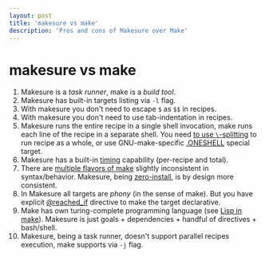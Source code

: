 ```yaml
---
layout: post
title: 'makesure vs make'
description: 'Pros and cons of Makesure over Make'
---
```


# makesure vs make

1. Makesure is a _task runner_, make is a _build tool_.
2. Makesure has built-in targets listing via `-l` flag.
3. With makesure you don't need to escape `$` as `$$` in recipes.
4. With makesure you don't need to use tab-indentation in recipes.
5. Makesure runs the entire recipe in a single shell invocation, make runs each line of the recipe in a separate shell. You need [to use `\`-splitting](https://www.gnu.org/software/make/manual/html_node/Splitting-Recipe-Lines.html) to run recipe as a whole, or use GNU-make-specific [.ONESHELL](https://www.gnu.org/software/make/manual/html_node/One-Shell.html) special target.
6. Makesure has a built-in [timing](https://github.com/xonixx/makesure#options) capability (per-recipe and total).
7. There are [multiple flavors of make](https://mmap.page/dive-into/make/) slightly inconsistent in syntax/behavior. Makesure, being [zero-install](https://github.com/xonixx/makesure#installation), is by design more consistent. 
8. In Makesure all targets are _phony_ (in the sense of make). But you have explicit [@reached_if](https://github.com/xonixx/makesure#reached_if) directive to make the target declarative. 
9. Make has own turing-complete programming language (see [Lisp in make](https://github.com/kanaka/mal/tree/master/impls/make)). Makesure is just goals + dependencies + handful of directives + bash/shell.
10. Makesure, being a task runner, doesn't support parallel recipes execution, make supports via `-j` flag.
